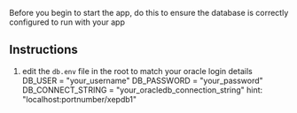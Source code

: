 Before you begin to start the app, do this
to ensure the database is correctly configured to run with your app

## Instructions
1. edit the `db.env` file in the root to match your oracle login details
DB_USER =  "your_username"
DB_PASSWORD = "your_password"
DB_CONNECT_STRING = "your_oracledb_connection_string" hint: "localhost:portnumber/xepdb1"
